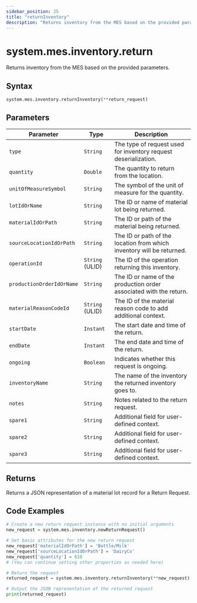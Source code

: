 ```yaml
---
sidebar_position: 25
title: "returnInventory"
description: "Returns inventory from the MES based on the provided parameters."
---
```


# system.mes.inventory.return

Returns inventory from the MES based on the provided parameters.

## Syntax
```python
system.mes.inventory.returnInventory(**return_request)
```

## Parameters

| Parameter                       | Type            | Description                                                           |
|---------------------------------|-----------------|-----------------------------------------------------------------------|
| `type`                          | `String`        | The type of request used for inventory request deserialization.       |
| `quantity`                      | `Double`        | The quantity to return from the location.                             |
| `unitOfMeasureSymbol`           | `String`        | The symbol of the unit of measure for the quantity.                   |
| `lotIdOrName`                   | `String`        | The ID or name of material lot being returned.                        |
| `materialIdOrPath`              | `String`        | The ID or path of the material being returned.                        |
| `sourceLocationIdOrPath`        | `String`        | The ID or path of the location from which inventory will be returned. |
| `operationId`                   | `String` (ULID) | The ID of the operation returning this inventory.                     |
| `productionOrderIdOrName`       | `String`        | The ID or name of the production order associated with the return.    |
| `materialReasonCodeId`          | `String` (ULID) | The ID of the material reason code to add additional context.         |
| `startDate`                     | `Instant`       | The start date and time of the return.                                |
| `endDate`                       | `Instant`       | The end date and time of the return.                                  |
| `ongoing`                       | `Boolean`       | Indicates whether this request is ongoing.                            |
| `inventoryName`                 | `String`        | The name of the inventory the returned inventory goes to.             |
| `notes`                         | `String`        | Notes related to the return request.                                  |
| `spare1`                        | `String`        | Additional field for user-defined context.                            |
| `spare2`                        | `String`        | Additional field for user-defined context.                            |
| `spare3`                        | `String`        | Additional field for user-defined context.                            |

## Returns

Returns a JSON representation of a material lot record for a Return Request.

## Code Examples

```python
# Create a new return request instance with no initial arguments
new_request = system.mes.inventory.newReturnRequest()

# Set basic attributes for the new return request
new_request['materialIdOrPath'] = 'Bottle/Milk'
new_request['sourceLocationIdOrPath'] = 'DairyCo'
new_request['quantity'] = 610
# (You can continue setting other properties as needed here)

# Return the request
returned_request = system.mes.inventory.returnInventory(**new_request)

# Output the JSON representation of the returned request
print(returned_request)
```